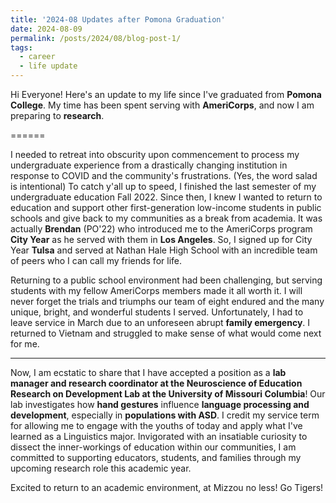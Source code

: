 ```yaml
---
title: '2024-08 Updates after Pomona Graduation'
date: 2024-08-09
permalink: /posts/2024/08/blog-post-1/
tags:
  - career
  - life update
---
```


Hi Everyone! Here's an update to my life since I've graduated from **Pomona College**. My time has been spent serving with **AmeriCorps**, and now I am preparing to **research**.

======

I needed to retreat into obscurity upon commencement to process my undergraduate experience from a drastically changing institution in response to COVID and the community's frustrations. (Yes, the word salad is intentional) To catch y'all up to speed, I finished the last semester of my undergraduate education Fall 2022. Since then, I knew I wanted to return to  education and support other first-generation low-income students in public schools and give back to my communities as a break from academia. It was actually **Brendan** (PO'22) who introduced me to the AmeriCorps program **City Year** as he served with them in **Los Angeles**. So, I signed up for City Year **Tulsa** and served at Nathan Hale High School with an incredible team of peers who I can call my friends for life.

Returning to a public school environment had been challenging, but serving students with my fellow AmeriCorps members made it all worth it. I will never forget the trials and triumphs our team of eight endured and the many unique, bright, and wonderful students I served. Unfortunately, I had to leave service in March due to an unforeseen abrupt **family emergency**. I returned to Vietnam and struggled to make sense of what would come next for me.

------

Now, I am ecstatic to share that I have accepted a position as a **lab manager and research coordinator at the Neuroscience of Education Research on Development Lab at the University of Missouri Columbia**! Our lab investigates how **hand gestures** influence **language processing and development**, especially in **populations with ASD**. I credit my service term for allowing me to engage with the youths of today and apply what I've learned as a Linguistics major. Invigorated with an insatiable curiosity to dissect the inner-workings of education within our communities, I am committed to supporting educators, students, and families through my upcoming research role this academic year. 

Excited to return to an academic environment, at Mizzou no less! Go Tigers!
